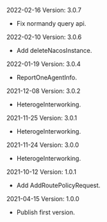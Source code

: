 2022-02-16 Version: 3.0.7
- Fix normandy query api.

2022-02-10 Version: 3.0.6
- Add deleteNacosInstance.

2022-01-19 Version: 3.0.4
- ReportOneAgentInfo.


2021-12-08 Version: 3.0.2
- HeterogeInterworking.


2021-11-25 Version: 3.0.1
- HeterogeInterworking.


2021-11-24 Version: 3.0.0
- HeterogeInterworking.

2021-10-12 Version: 1.0.1
- Add AddRoutePolicyRequest.

2021-04-15 Version: 1.0.0
- Publish first version.

